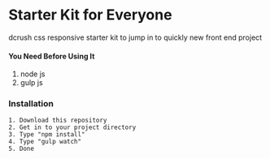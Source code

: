 # Starter Kit for Everyone
dcrush css responsive starter kit to jump in to quickly new front end project 

#### You Need Before Using It
1. node js
2. gulp js
### Installation
    1. Download this repository
    2. Get in to your project directory
    3. Type "npm install"
    4. Type "gulp watch"
    5. Done